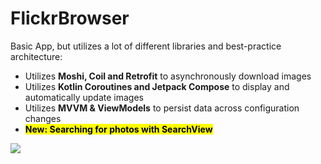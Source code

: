 # FlickrBrowser

Basic App, but utilizes a lot of different libraries and best-practice architecture:
- Utilizes **Moshi, Coil and Retrofit** to asynchronously download images
- Utilizes **Kotlin Coroutines and Jetpack Compose** to display and automatically update images
- Utilizes **MVVM & ViewModels** to persist data across configuration changes
- <mark>**New: Searching for photos with SearchView**</mark>

![](https://github.com/ryannmahajan/FlickrBrowser/blob/master/20230111_145436.gif)
